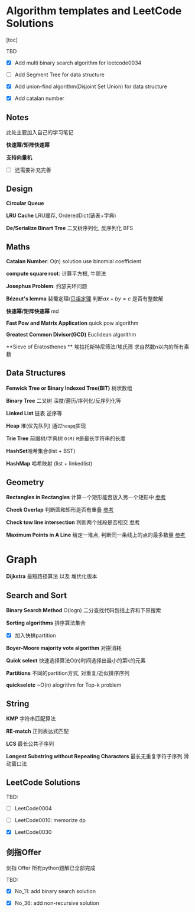 # Algorithm templates and LeetCode Solutions

[toc]

TBD

- [x] Add multi binary search algorithm for leetcode0034

- [ ] Add Segment Tree for data structure

- [x] Add union-find algorithm(Disjoint Set Union) for data structure

- [x] Add catalan number

## Notes

此处主要加入自己的学习笔记

**快速幂/矩阵快速幂**

**支持向量机**

- [ ] 还需要补充完善



## Design

**Circular Queue**

**LRU Cache** LRU缓存, OrderedDict(链表+字典)

**De/Serialize Binart Tree** 二叉树序列化, 反序列化 BFS



## Maths

**Catalan Number**: O(n) solution use binomial coefficient

**compute square root**: 计算平方根, 牛顿法

**Josephus Problem**: 约瑟夫环问题

**Bézout's lemma** 裴蜀定理/[贝祖定理](https://oi-wiki.org/math/bezouts/) 判断$ax + by = c$ 是否有整数解

**快速幂/矩阵快速幂** md

**Fast Pow and Matrix Application** quick pow algorithm

**Greatest Common Divisor(GCD)** Euclidean algorithm

**Sieve of Eratosthenes ** 埃拉托斯特尼筛法/埃氏筛 求自然数n以内的所有素数





## Data Structures

**Fenwick Tree or  Binary Indexed Tree(BIT)** 树状数组

**Binary Tree** 二叉树 深度/遍历/序列化/反序列化等

**Linked List** 链表 逆序等

**Heap** 堆(优先队列) 通过`heapq`实现

**Trie Tree** 前缀树/字典树 `O(M)` `M`是最长字符串的长度

**HashSet**哈希集合(list + BST)

**HashMap** 哈希映射 (list + linkedlist)

## Geometry

**Rectangles in Rectangles** 计算一个矩形能否放入另一个矩形中 [参考](https://stackoverflow.com/questions/13784274/detect-if-one-rect-can-be-put-into-another-rect)

**Check Overlap** 判断圆和矩形是否有重叠 [参考](https://www.zhihu.com/question/24251545/answer/27184960)

**Check tow line intersection** 判断两个线段是否相交 [参考](https://leetcode-cn.com/problems/intersection-lcci/solution/jiao-dian-by-leetcode-solution/)

**Maximum Points in A Line** 给定一堆点, 判断同一条线上的点的最多数量 [参考](https://leetcode-cn.com/problems/max-points-on-a-line/)



# Graph

**Dijkstra** 最短路径算法 以及 堆优化版本



## Search and Sort

**Binary Search Method** O(logn) 二分查找代码包括上界和下界搜索

**Sorting algorithms** 排序算法集合

- [x] 加入快排partition

**Boyer-Moore majority vote algorithm** 对拼消耗

**Quick select** 快速选择算法O(n)时间选择出最小的第k的元素

**Partitions** 不同的partition方式, 对重复/近似排序序列

**quickseletc** ~O(n) alogrithm for Top-k problem



## String

**KMP** 字符串匹配算法

**RE-match** 正则表达式匹配

**LCS** 最长公共子序列

**Longest Substring without Repeating Characters** 最长无重复字符子序列 滑动窗口法





## LeetCode Solutions

TBD:

- [ ] LeetCode0004 

- [ ] LeetCode0010: memorize dp

- [x] LeetCode0030



## 剑指Offer

剑指 Offer 所有python题解已全部完成

TBD:

- [x] No_11: add binary search solution

- [x] No_36: add  non-recursive solution

